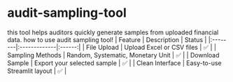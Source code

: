 # audit-sampling-tool
this tool helps auditors quickly generate samples from uploaded financial data.
how to use audit sampling tool!
| Feature | Description | Status |
|:--------|:-------------|:------:|
| File Upload | Upload Excel or CSV files | ✅ |
| Sampling Methods | Random, Systematic, Monetary Unit | ✅ |
| Download Sample | Export your selected sample | ✅ |
| Clean Interface | Easy-to-use Streamlit layout | ✅ |
